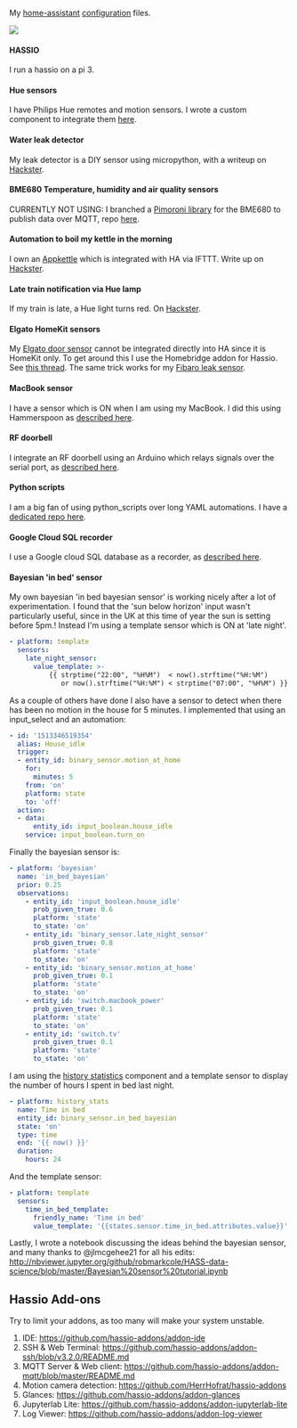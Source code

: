 My [home-assistant](https://home-assistant.io/) [configuration](https://home-assistant.io/docs/configuration/) files.

<img src="https://github.com/robmarkcole/robins-homeassistant-config/blob/master/images/front-end.png">

#### HASSIO
I run a hassio on a pi 3. 

#### Hue sensors
I have Philips Hue remotes and motion sensors. I wrote a custom component to integrate them [here](https://github.com/robmarkcole/Hue-sensors-HASS).

#### Water leak detector
My leak detector is a DIY sensor using micropython, with a writeup on [Hackster](https://www.hackster.io/robin-cole/micropython-leak-detector-with-adafruit-and-home-assistant-a2fa9e).

#### BME680 Temperature, humidity and air quality sensors
CURRENTLY NOT USING: I branched a [Pimoroni library](https://github.com/pimoroni/bme680) for the BME680 to publish data over MQTT, repo [here](https://github.com/robmarkcole/bme680-mqtt-micropython).

#### Automation to boil my kettle in the morning
I own an [Appkettle](https://www.myappkettle.com/) which is integrated with HA via IFTTT. Write up on [Hackster](https://www.hackster.io/robin-cole/boil-my-kettle-when-i-get-out-of-bed-in-the-morning-10e7de).

#### Late train notification via Hue lamp
If my train is late, a Hue light turns red. On [Hackster](https://www.hackster.io/robin-cole/traffic-light-alerts-for-my-morning-train-350a27).

#### Elgato HomeKit sensors
My [Elgato door sensor](https://www.elgato.com/en/eve/eve-door-window) cannot be integrated directly into HA since it is HomeKit only. To get around this I use the Homebridge addon for Hassio. See [this thread](https://community.home-assistant.io/t/triggar-ha-from-homekit-devices/3253/5). The same trick works for my [Fibaro leak sensor](https://www.fibaro.com/en/products/flood-sensor/).

#### MacBook sensor
I have a sensor which is ON when I am using my MacBook. I did this using Hammerspoon as [described here](https://github.com/robmarkcole/HASS-hammerspoon).

#### RF doorbell
I integrate an RF doorbell using an Arduino which relays signals over the serial port, as [described here](https://github.com/robmarkcole/RF-doorbell-serial).

#### Python scripts
I am a big fan of using python_scripts over long YAML automations. I have a [dedicated repo here](https://github.com/robmarkcole/python-scripts-for-home-assistant).

#### Google Cloud SQL recorder
I use a Google cloud SQL database as a recorder, as [described here](https://github.com/robmarkcole/HASS-Google-Cloud-SQL).

#### Bayesian 'in bed' sensor
My own bayesian 'in bed bayesian sensor' is working nicely after a lot of experimentation. I found that the 'sun below horizon' input wasn't particularly useful, since in the UK at this time of year the sun is setting before 5pm.! Instead I'm using a template sensor which is ON at 'late night'.

```yaml
- platform: template
  sensors:
    late_night_sensor:
      value_template: >-
          {{ strptime("22:00", "%H%M")  < now().strftime("%H:%M")
             or now().strftime("%H:%M") < strptime("07:00", "%H%M") }}
```
As a couple of others have done I also have a sensor to detect when there has been no motion in the house for 5 minutes. I implemented that using an input_select and an automation:

```yaml
- id: '1513346519354'
  alias: House_idle
  trigger:
  - entity_id: binary_sensor.motion_at_home
    for:
      minutes: 5
    from: 'on'
    platform: state
    to: 'off'
  action:
  - data:
      entity_id: input_boolean.house_idle
    service: input_boolean.turn_on
```

Finally the bayesian sensor is:
```yaml
- platform: 'bayesian'
  name: 'in_bed_bayesian'
  prior: 0.25
  observations:
    - entity_id: 'input_boolean.house_idle'
      prob_given_true: 0.6
      platform: 'state'
      to_state: 'on'
    - entity_id: 'binary_sensor.late_night_sensor'
      prob_given_true: 0.8
      platform: 'state'
      to_state: 'on'
    - entity_id: 'binary_sensor.motion_at_home'
      prob_given_true: 0.1
      platform: 'state'
      to_state: 'on'
    - entity_id: 'switch.macbook_power'
      prob_given_true: 0.1
      platform: 'state'
      to_state: 'on'
    - entity_id: 'switch.tv'
      prob_given_true: 0.1
      platform: 'state'
      to_state: 'on'
```

I am using the [history statistics](https://home-assistant.io/components/sensor.history_stats/) component and a template sensor to display the number of hours I spent in bed last night.
```yaml
- platform: history_stats
  name: Time in bed
  entity_id: binary_sensor.in_bed_bayesian
  state: 'on'
  type: time
  end: '{{ now() }}'
  duration:
    hours: 24
```

And the template sensor:
```yaml
- platform: template
  sensors:
    time_in_bed_template:
      friendly_name: 'Time in bed'
      value_template: '{{states.sensor.time_in_bed.attributes.value}}'
```
Lastly, I wrote a notebook discussing the ideas behind the bayesian sensor, and many thanks to @jlmcgehee21 for all his edits:
http://nbviewer.jupyter.org/github/robmarkcole/HASS-data-science/blob/master/Bayesian%20sensor%20tutorial.ipynb

## Hassio Add-ons
Try to limit your addons, as too many will make your system unstable.
1. IDE: https://github.com/hassio-addons/addon-ide
2. SSH & Web Terminal:  https://github.com/hassio-addons/addon-ssh/blob/v3.2.0/README.md
3. MQTT Server & Web client: https://github.com/hassio-addons/addon-mqtt/blob/master/README.md
4. Motion camera detection: https://github.com/HerrHofrat/hassio-addons
5. Glances: https://github.com/hassio-addons/addon-glances
6. Jupyterlab Lite: https://github.com/hassio-addons/addon-jupyterlab-lite
7. Log Viewer: https://github.com/hassio-addons/addon-log-viewer
